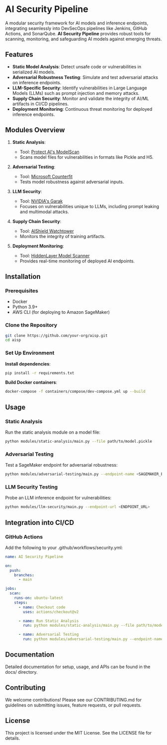 # AI Security Pipeline

A modular security framework for AI models and inference endpoints, integrating seamlessly into DevSecOps pipelines like Jenkins, GitHub Actions, and SonarQube. **AI Security Pipeline** provides robust tools for scanning, monitoring, and safeguarding AI models against emerging threats.

## Features

- **Static Model Analysis**: Detect unsafe code or vulnerabilities in serialized AI models.
- **Adversarial Robustness Testing**: Simulate and test adversarial attacks on inference endpoints.
- **LLM-Specific Security**: Identify vulnerabilities in Large Language Models (LLMs) such as prompt injection and memory attacks.
- **Supply Chain Security**: Monitor and validate the integrity of AI/ML artifacts in CI/CD pipelines.
- **Deployment Monitoring**: Continuous threat monitoring for deployed inference endpoints.

## Modules Overview

1. **Static Analysis**: 
   - Tool: [Protect AI's ModelScan](https://github.com/protectai/modelscan)
   - Scans model files for vulnerabilities in formats like Pickle and H5.

2. **Adversarial Testing**:
   - Tool: [Microsoft Counterfit](https://github.com/Azure/counterfit)
   - Tests model robustness against adversarial inputs.

3. **LLM Security**:
   - Tool: [NVIDIA's Garak](https://github.com/NVIDIA/garak)
   - Focuses on vulnerabilities unique to LLMs, including prompt leaking and multimodal attacks.

4. **Supply Chain Security**:
   - Tool: [AIShield Watchtower](https://github.com/bosch-aisecurity-aishield/watchtower)
   - Monitors the integrity of training artifacts.

5. **Deployment Monitoring**:
   - Tool: [HiddenLayer Model Scanner](https://hiddenlayer.com/model-scanner)
   - Provides real-time monitoring of deployed AI endpoints.

## Installation

### Prerequisites
- Docker
- Python 3.9+
- AWS CLI (for deploying to Amazon SageMaker)

### Clone the Repository
```bash
git clone https://github.com/your-org/aisp.git
cd aisp
```

### Set Up Environment
**Install dependencies**:
```bash
pip install -r requirements.txt
```

**Build Docker containers**:
```bash
docker-compose -f containers/compose/dev-compose.yml up --build
```

## Usage

### Static Analysis
Run the static analysis module on a model file:
```bash
python modules/static-analysis/main.py --file path/to/model.pickle
```

### Adversarial Testing
Test a SageMaker endpoint for adversarial robustness:
```bash
python modules/adversarial-testing/main.py --endpoint-name <SAGEMAKER_ENDPOINT_NAME>
```

### LLM Security Testing
Probe an LLM inference endpoint for vulnerabilities:
```bash
python modules/llm-security/main.py --endpoint-url <ENDPOINT_URL>
```

## Integration into CI/CD

### GitHub Actions

Add the following to your .github/workflows/security.yml:
```yaml
name: AI Security Pipeline

on:
  push:
    branches:
      - main

jobs:
  scan:
    runs-on: ubuntu-latest
    steps:
      - name: Checkout code
        uses: actions/checkout@v2

      - name: Run Static Analysis
        run: python modules/static-analysis/main.py --file path/to/model.pickle

      - name: Adversarial Testing
        run: python modules/adversarial-testing/main.py --endpoint-name <SAGEMAKER_ENDPOINT_NAME>
```

## Documentation
Detailed documentation for setup, usage, and APIs can be found in the docs/ directory.

## Contributing
We welcome contributions! Please see our CONTRIBUTING.md for guidelines on submitting issues, feature requests, or pull requests.

## License
This project is licensed under the MIT License. See the LICENSE file for details.
